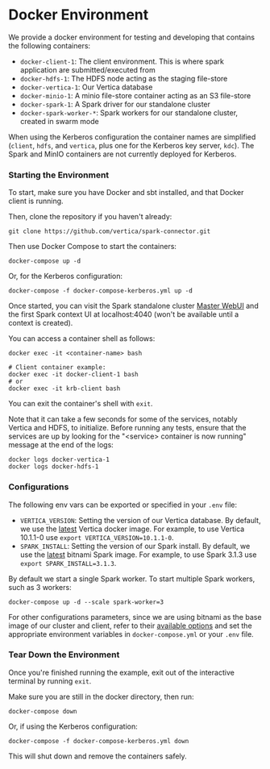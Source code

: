 # Docker Environment

We provide a docker environment for testing and developing that contains the following containers:
- `docker-client-1`: The client environment. This is where spark application are submitted/executed from
- `docker-hdfs-1`: The HDFS node acting as the staging file-store
- `docker-vertica-1`: Our Vertica database
- `docker-minio-1`: A minio file-store container acting as an S3 file-store 
- `docker-spark-1`: A Spark driver for our standalone cluster
- `docker-spark-worker-*`: Spark workers for our standalone cluster, created in swarm mode

When using the Kerberos configuration the container names are simplified (`client`, `hdfs`, and `vertica`, plus one for the Kerberos key server, `kdc`).  The Spark and MinIO containers are not currently deployed for Kerberos.

### Starting the Environment

To start, make sure you have Docker and sbt installed, and that Docker client is running.

Then, clone the repository if you haven't already:
```
git clone https://github.com/vertica/spark-connector.git
```

Then use Docker Compose to start the containers:
```
docker-compose up -d
```

Or, for the Kerberos configuration:
```
docker-compose -f docker-compose-kerberos.yml up -d
```

Once started, you can visit the Spark standalone cluster [Master WebUI](localhost:8080) and the first Spark context UI at 
localhost:4040 (won't be available until a context is created).

You can access a container shell as follows:
```
docker exec -it <container-name> bash

# Client container example:
docker exec -it docker-client-1 bash
# or
docker exec -it krb-client bash
```

You can exit the container's shell with `exit`.

Note that it can take a few seconds for some of the services, notably Vertica and HDFS, to initialize.  Before running any tests, ensure that the services are up by looking for the "\<service\> container is now running" message at the end of the logs:
```
docker logs docker-vertica-1
docker logs docker-hdfs-1
```

### Configurations

The following env vars can be exported or specified in your `.env` file:
- `VERTICA_VERSION`: Setting the version of our Vertica database. By default, we use the [latest](https://hub.docker.com/r/vertica/vertica-k8s) Vertica docker image. For example, to use Vertica 10.1.1-0 use `export VERTICA_VERSION=10.1.1-0`.
- `SPARK_INSTALL`: Setting the version of our Spark install. By default, we use the [latest](https://hub.docker.com/r/bitnami/spark) bitnami Spark image. For example, to use Spark 3.1.3 use `export SPARK_INSTALL=3.1.3`.

By default we start a single Spark worker.  To start multiple Spark workers, such as 3 workers:
```
docker-compose up -d --scale spark-worker=3
```

For other configurations parameters, since we are using bitnami as the base image of our cluster and client, 
refer to their [available options](https://hub.docker.com/r/bitnami/spark) and set the appropriate environment variables in `docker-compose.yml` or your `.env` file.

### Tear Down the Environment

Once you're finished running the example, exit out of the interactive terminal by running `exit`.

Make sure you are still in the docker directory, then run:
```
docker-compose down
```

Or, if using the Kerberos configuration:
```
docker-compose -f docker-compose-kerberos.yml down
```

This will shut down and remove the containers safely.
